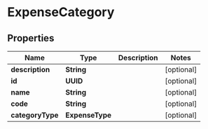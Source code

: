 

# ExpenseCategory


## Properties

| Name | Type | Description | Notes |
|------------ | ------------- | ------------- | -------------|
|**description** | **String** |  |  [optional] |
|**id** | **UUID** |  |  [optional] |
|**name** | **String** |  |  [optional] |
|**code** | **String** |  |  [optional] |
|**categoryType** | **ExpenseType** |  |  [optional] |



